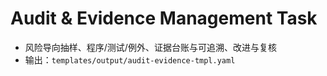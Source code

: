 # Audit & Evidence Management Task

- 风险导向抽样、程序/测试/例外、证据台账与可追溯、改进与复核
- 输出：`templates/output/audit-evidence-tmpl.yaml`
